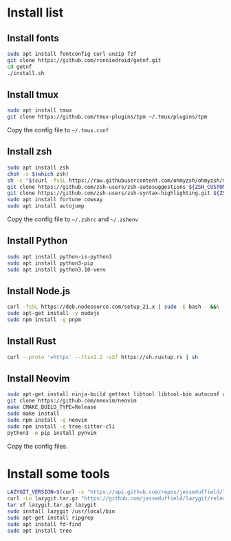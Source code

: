 # Install list

## Install fonts

```bash
sudo apt install fontconfig curl unzip fzf
git clone https://github.com/ronniedroid/getnf.git
cd getnf
./install.sh
```

## Install tmux

```bash
sudo apt install tmux
git clone https://github.com/tmux-plugins/tpm ~/.tmux/plugins/tpm
```

Copy the config file to `~/.tmux.conf`

## Install zsh

```bash
sudo apt install zsh
chsh -s $(which zsh)
sh -c "$(curl -fsSL https://raw.githubusercontent.com/ohmyzsh/ohmyzsh/master/tools/install.sh)"
git clone https://github.com/zsh-users/zsh-autosuggestions ${ZSH_CUSTOM:-~/.oh-my-zsh/custom}/plugins/zsh-autosuggestions
git clone https://github.com/zsh-users/zsh-syntax-highlighting.git ${ZSH_CUSTOM:-~/.oh-my-zsh/custom}/plugins/zsh-syntax-highlighting
sudo apt install fortune cowsay
sudo apt install autojump
```

Copy the config file to `~/.zshrc` and `~/.zshenv`

## Install Python

```bash
sudo apt install python-is-python3
sudo apt install python3-pip
sudo apt install python3.10-venv
```

## Install Node.js

```bash
curl -fsSL https://deb.nodesource.com/setup_21.x | sudo -E bash - &&\
sudo apt-get install -y nodejs
sudo npm install -g pnpm
```

## Install Rust

```bash
curl --proto '=https' --tlsv1.2 -sSf https://sh.rustup.rs | sh
```

## Install Neovim

```bash
sudo apt-get install ninja-build gettext libtool libtool-bin autoconf automake cmake g++ pkg-config unzip curl doxygen xclip
git clone https://github.com/neovim/neovim
make CMAKE_BUILD_TYPE=Release
sudo make install
sudo npm install -g neovim
sudo npm install -g tree-sitter-cli
python3 -m pip install pynvim
```

Copy the config files.


# Install some tools

```bash
LAZYGIT_VERSION=$(curl -s "https://api.github.com/repos/jesseduffield/lazygit/releases/latest" | grep -Po '"tag_name": "v\K[^"]*')
curl -Lo lazygit.tar.gz "https://github.com/jesseduffield/lazygit/releases/latest/download/lazygit_${LAZYGIT_VERSION}_Linux_x86_64.tar.gz"
tar xf lazygit.tar.gz lazygit
sudo install lazygit /usr/local/bin
sudo apt-get install ripgrep
sudo apt install fd-find
sudo apt install tree
```
